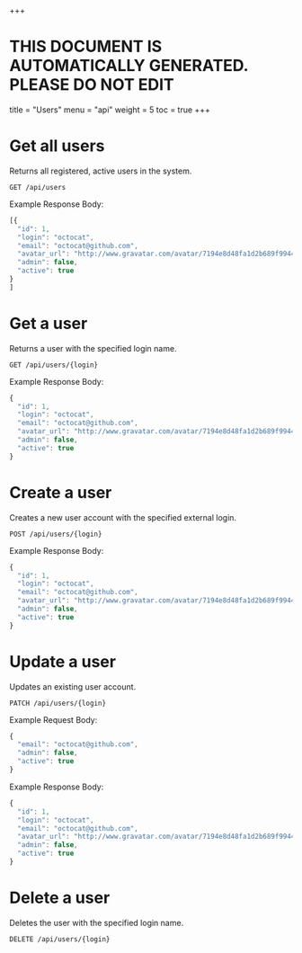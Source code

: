 +++

# THIS DOCUMENT IS AUTOMATICALLY GENERATED. PLEASE DO NOT EDIT

title = "Users"
menu = "api"
weight = 5
toc = true
+++


# Get all users

Returns all registered, active users in the system.

```
GET /api/users
```




	
		
Example Response Body:

```js
[{
  "id": 1,
  "login": "octocat",
  "email": "octocat@github.com",
  "avatar_url": "http://www.gravatar.com/avatar/7194e8d48fa1d2b689f99443b767316c",
  "admin": false,
  "active": true
}
]
```
		
	



# Get a user

Returns a user with the specified login name.

```
GET /api/users/{login}
```


	



	
		
Example Response Body:

```js
{
  "id": 1,
  "login": "octocat",
  "email": "octocat@github.com",
  "avatar_url": "http://www.gravatar.com/avatar/7194e8d48fa1d2b689f99443b767316c",
  "admin": false,
  "active": true
}

```
		
	

	



# Create a user

Creates a new user account with the specified external login.

```
POST /api/users/{login}
```


	



	
		
Example Response Body:

```js
{
  "id": 1,
  "login": "octocat",
  "email": "octocat@github.com",
  "avatar_url": "http://www.gravatar.com/avatar/7194e8d48fa1d2b689f99443b767316c",
  "admin": false,
  "active": true
}

```
		
	

	



# Update a user

Updates an existing user account.

```
PATCH /api/users/{login}
```


	

	
		
Example Request Body:

```js
{
  "email": "octocat@github.com",
  "admin": false,
  "active": true
}

```
		
	



	
		
Example Response Body:

```js
{
  "id": 1,
  "login": "octocat",
  "email": "octocat@github.com",
  "avatar_url": "http://www.gravatar.com/avatar/7194e8d48fa1d2b689f99443b767316c",
  "admin": false,
  "active": true
}

```
		
	

	



# Delete a user

Deletes the user with the specified login name.

```
DELETE /api/users/{login}
```


	



	

	

	

	



